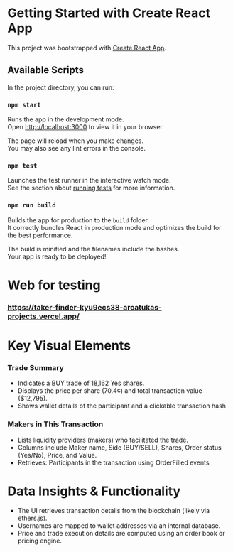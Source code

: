 # Getting Started with Create React App

This project was bootstrapped with [Create React App](https://github.com/facebook/create-react-app).

## Available Scripts

In the project directory, you can run:

### `npm start`

Runs the app in the development mode.\
Open [http://localhost:3000](http://localhost:3000) to view it in your browser.

The page will reload when you make changes.\
You may also see any lint errors in the console.

### `npm test`

Launches the test runner in the interactive watch mode.\
See the section about [running tests](https://facebook.github.io/create-react-app/docs/running-tests) for more information.

### `npm run build`

Builds the app for production to the `build` folder.\
It correctly bundles React in production mode and optimizes the build for the best performance.

The build is minified and the filenames include the hashes.\
Your app is ready to be deployed!

# Web for testing

### https://taker-finder-kyu9ecs38-arcatukas-projects.vercel.app/

# Key Visual Elements

### Trade Summary

- Indicates a BUY trade of 18,162 Yes shares.
- Displays the price per share (70.4¢) and total transaction value ($12,795).
- Shows wallet details of the participant and a clickable transaction hash

### Makers in This Transaction

- Lists liquidity providers (makers) who facilitated the trade.
- Columns include Maker name, Side (BUY/SELL), Shares, Order status (Yes/No), Price, and Value.
- Retrieves: Participants in the transaction using OrderFilled events

# Data Insights & Functionality

- The UI retrieves transaction details from the blockchain (likely via ethers.js).
- Usernames are mapped to wallet addresses via an internal database.
- Price and trade execution details are computed using an order book or pricing engine.
